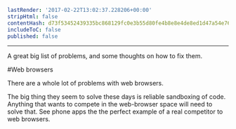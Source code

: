 ```yaml
lastRender: '2017-02-22T13:02:37.228206+00:00'
stripHtml: false
contentHash: d73f53452439335bc868129fc0e3b55d80fe4b8e8e4de8ed1d47a54e76be6e6d
includeToC: false
published: false

```
---

A great big list of problems, and some thoughts on how to fix them.

#Web browsers

There are a whole lot of problems with web browsers.

The big thing they seem to solve these days is reliable sandboxing
of code. Anything that wants to compete in the web-browser space
will need to solve that. See phone apps the the perfect example
of a real competitor to web browsers.


